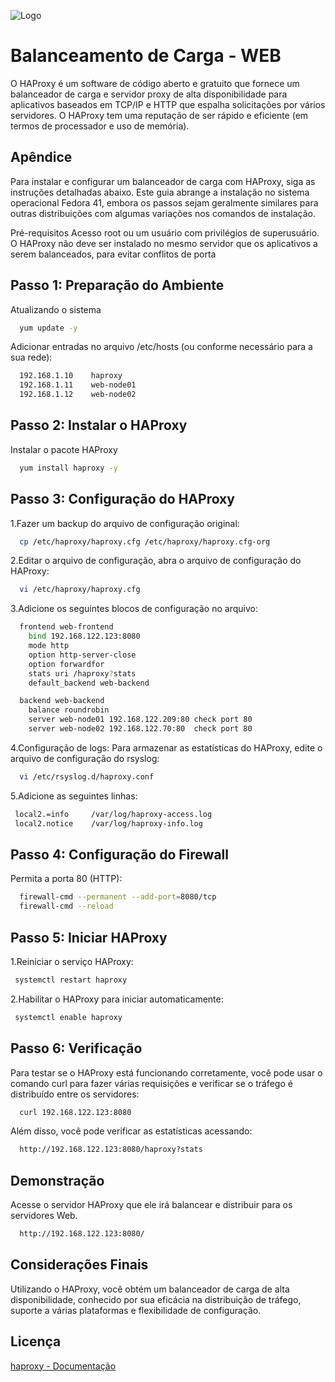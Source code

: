 
![Logo](https://upload.wikimedia.org/wikipedia/commons/a/ab/Haproxy-logo.png)


# Balanceamento de Carga - WEB

O HAProxy é um software de código aberto e gratuito que fornece um balanceador de carga e servidor proxy de alta disponibilidade 
para aplicativos baseados em TCP/IP e HTTP que espalha solicitações por vários servidores. O HAProxy tem uma reputação 
de ser rápido e eficiente (em termos de processador e uso de memória).



## Apêndice

Para instalar e configurar um balanceador de carga com HAProxy, siga as instruções detalhadas abaixo. Este guia abrange a instalação no sistema operacional Fedora 41, embora os passos sejam geralmente similares para outras distribuições com algumas variações nos comandos de instalação.

Pré-requisitos
Acesso root ou um usuário com privilégios de superusuário.
O HAProxy não deve ser instalado no mesmo servidor que os aplicativos a serem balanceados, para evitar conflitos de porta

## Passo 1: Preparação do Ambiente

Atualizando o sistema

```bash
  yum update -y
```

Adicionar entradas no arquivo /etc/hosts (ou conforme necessário para a sua rede):

```bash
  192.168.1.10    haproxy  
  192.168.1.11    web-node01  
  192.168.1.12    web-node02
```    

## Passo 2: Instalar o HAProxy

Instalar o pacote HAProxy

```bash
  yum install haproxy -y
```    

## Passo 3: Configuração do HAProxy

1.Fazer um backup do arquivo de configuração original:

```bash
  cp /etc/haproxy/haproxy.cfg /etc/haproxy/haproxy.cfg-org
```

2.Editar o arquivo de configuração,
abra o arquivo de configuração do HAProxy:

```bash
  vi /etc/haproxy/haproxy.cfg
```

3.Adicione os seguintes blocos de configuração no arquivo:

```bash
  frontend web-frontend
    bind 192.168.122.123:8080
    mode http
    option http-server-close
    option forwardfor
    stats uri /haproxy?stats
    default_backend web-backend

  backend web-backend
    balance roundrobin
    server web-node01 192.168.122.209:80 check port 80
    server web-node02 192.168.122.70:80  check port 80
```    

4.Configuração de logs:
Para armazenar as estatísticas do HAProxy, edite o arquivo de configuração do rsyslog:

```bash
  vi /etc/rsyslog.d/haproxy.conf
```  

5.Adicione as seguintes linhas:

```bash
 local2.=info     /var/log/haproxy-access.log  
 local2.notice    /var/log/haproxy-info.log
```  

## Passo 4: Configuração do Firewall

Permita a porta 80 (HTTP):

```bash
  firewall-cmd --permanent --add-port=8080/tcp  
  firewall-cmd --reload
```  

## Passo 5: Iniciar HAProxy

1.Reiniciar o serviço HAProxy:

```bash
 systemctl restart haproxy
```  

2.Habilitar o HAProxy para iniciar automaticamente:

```bash
 systemctl enable haproxy
```  

## Passo 6: Verificação

Para testar se o HAProxy está funcionando corretamente, você pode usar o comando curl para fazer várias requisições e verificar se o tráfego é distribuído entre os servidores:

```bash
  curl 192.168.122.123:8080
```

Além disso, você pode verificar as estatísticas acessando:

```bash
  http://192.168.122.123:8080/haproxy?stats
```


## Demonstração

Acesse o servidor HAProxy que ele irá balancear e distribuir para os servidores Web.

```bash
  http://192.168.122.123:8080/
```  

## Considerações Finais

Utilizando o HAProxy, você obtém um balanceador de carga de alta disponibilidade, conhecido por sua eficácia na distribuição de tráfego, suporte a várias plataformas e flexibilidade de configuração.
## Licença

[haproxy - Documentação](https://www.haproxy.org/)

